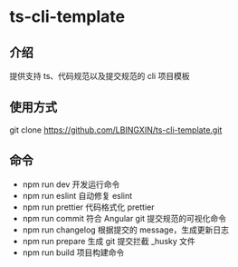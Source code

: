 # ts-cli-template

## 介绍

提供支持 ts、代码规范以及提交规范的 cli 项目模板

## 使用方式

git clone https://github.com/LBINGXIN/ts-cli-template.git

## 命令

- npm run dev 开发运行命令
- npm run eslint 自动修复 eslint
- npm run prettier 代码格式化 prettier
- npm run commit 符合 Angular git 提交规范的可视化命令
- npm run changelog 根据提交的 message，生成更新日志
- npm run prepare 生成 git 提交拦截 \_husky 文件
- npm run build 项目构建命令
